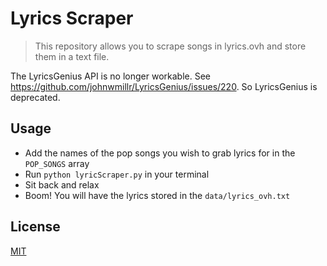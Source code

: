 # Lyrics Scraper

> This repository allows you to scrape songs in lyrics.ovh and store them in a text file.

The LyricsGenius API is no longer workable. See https://github.com/johnwmillr/LyricsGenius/issues/220. So LyricsGenius is deprecated.

## Usage

- Add the names of the pop songs you wish to grab lyrics for in the `POP_SONGS` array
- Run `python lyricScraper.py` in your terminal
- Sit back and relax
- Boom! You will have the lyrics stored in the `data/lyrics_ovh.txt`

## License

[MIT](https://github.com/stanleycyang/lyrics-scraper/blob/master/LICENSE)